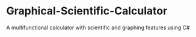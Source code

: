# Graphical-Scientific-Calculator
A multifunctional calculator with scientific and graphing features using C#
